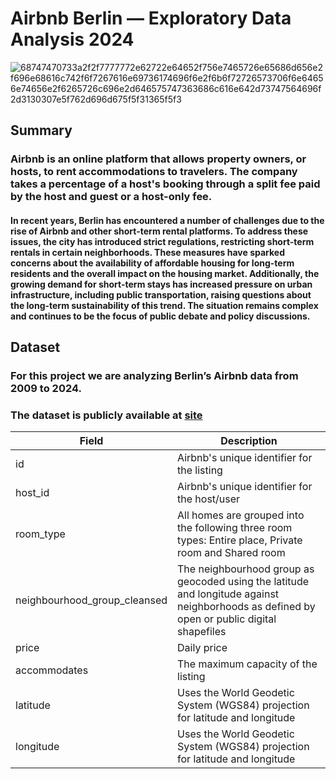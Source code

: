 # **Airbnb Berlin — Exploratory Data Analysis 2024**
![68747470733a2f2f7777772e62722e64652f756e7465726e65686d656e2f696e68616c742f6f7267616e69736174696f6e2f6b6f72726573706f6e64656e74656e2f6265726c696e2d646575747363686c616e642d73747564696f2d3130307e5f762d696d675f5f31365f5f3](https://github.com/user-attachments/assets/399350a3-5647-4d31-aee6-0a010330ff9e)
## Summary
### Airbnb is an online platform that allows property owners, or hosts, to rent accommodations to travelers. The company takes a percentage of a host's booking through a split fee paid by the host and guest or a host-only fee.
#### In recent years, Berlin has encountered a number of challenges due to the rise of Airbnb and other short-term rental platforms. To address these issues, the city has introduced strict regulations, restricting short-term rentals in certain neighborhoods. These measures have sparked concerns about the availability of affordable housing for long-term residents and the overall impact on the housing market. Additionally, the growing demand for short-term stays has increased pressure on urban infrastructure, including public transportation, raising questions about the long-term sustainability of this trend. The situation remains complex and continues to be the focus of public debate and policy discussions.

## Dataset
### For this project we are analyzing Berlin’s Airbnb data from 2009 to 2024.
### The dataset is publicly available at [site](http://insideairbnb.com/get-the-data.html)

| Field | Description |
|-------|-------------|
| id                          | Airbnb's unique identifier for the listing                                 |
| host_id                     | Airbnb's unique identifier for the host/user                               |
| room_type                   | All homes are grouped into the following three room types: Entire place, Private room and Shared room |
| neighbourhood_group_cleansed| The neighbourhood group as geocoded using the latitude and longitude against neighborhoods as defined by open or public digital shapefiles |
| price                       | Daily price                                                                 |
| accommodates                | The maximum capacity of the listing                                        |
| latitude                    | Uses the World Geodetic System (WGS84) projection for latitude and longitude |
| longitude                   | Uses the World Geodetic System (WGS84) projection for latitude and longitude |
